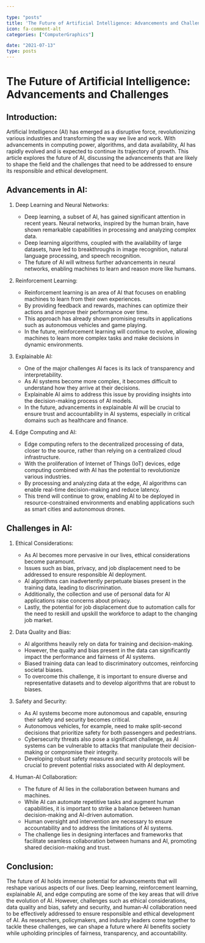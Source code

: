 ```yaml
---

type: "posts"
title: 'The Future of Artificial Intelligence: Advancements and Challenges'
icon: fa-comment-alt
categories: ["ComputerGraphics"]

date: "2021-07-13"
type: posts
---
```





# The Future of Artificial Intelligence: Advancements and Challenges

## Introduction:

Artificial Intelligence (AI) has emerged as a disruptive force, revolutionizing various industries and transforming the way we live and work. With advancements in computing power, algorithms, and data availability, AI has rapidly evolved and is expected to continue its trajectory of growth. This article explores the future of AI, discussing the advancements that are likely to shape the field and the challenges that need to be addressed to ensure its responsible and ethical development.

## Advancements in AI:

1. Deep Learning and Neural Networks:
   - Deep learning, a subset of AI, has gained significant attention in recent years. Neural networks, inspired by the human brain, have shown remarkable capabilities in processing and analyzing complex data.
   - Deep learning algorithms, coupled with the availability of large datasets, have led to breakthroughs in image recognition, natural language processing, and speech recognition.
   - The future of AI will witness further advancements in neural networks, enabling machines to learn and reason more like humans.

2. Reinforcement Learning:
   - Reinforcement learning is an area of AI that focuses on enabling machines to learn from their own experiences.
   - By providing feedback and rewards, machines can optimize their actions and improve their performance over time.
   - This approach has already shown promising results in applications such as autonomous vehicles and game playing.
   - In the future, reinforcement learning will continue to evolve, allowing machines to learn more complex tasks and make decisions in dynamic environments.

3. Explainable AI:
   - One of the major challenges AI faces is its lack of transparency and interpretability.
   - As AI systems become more complex, it becomes difficult to understand how they arrive at their decisions.
   - Explainable AI aims to address this issue by providing insights into the decision-making process of AI models.
   - In the future, advancements in explainable AI will be crucial to ensure trust and accountability in AI systems, especially in critical domains such as healthcare and finance.

4. Edge Computing and AI:
   - Edge computing refers to the decentralized processing of data, closer to the source, rather than relying on a centralized cloud infrastructure.
   - With the proliferation of Internet of Things (IoT) devices, edge computing combined with AI has the potential to revolutionize various industries.
   - By processing and analyzing data at the edge, AI algorithms can enable real-time decision-making and reduce latency.
   - This trend will continue to grow, enabling AI to be deployed in resource-constrained environments and enabling applications such as smart cities and autonomous drones.

## Challenges in AI:

1. Ethical Considerations:
   - As AI becomes more pervasive in our lives, ethical considerations become paramount.
   - Issues such as bias, privacy, and job displacement need to be addressed to ensure responsible AI deployment.
   - AI algorithms can inadvertently perpetuate biases present in the training data, leading to discrimination.
   - Additionally, the collection and use of personal data for AI applications raise concerns about privacy.
   - Lastly, the potential for job displacement due to automation calls for the need to reskill and upskill the workforce to adapt to the changing job market.

2. Data Quality and Bias:
   - AI algorithms heavily rely on data for training and decision-making.
   - However, the quality and bias present in the data can significantly impact the performance and fairness of AI systems.
   - Biased training data can lead to discriminatory outcomes, reinforcing societal biases.
   - To overcome this challenge, it is important to ensure diverse and representative datasets and to develop algorithms that are robust to biases.

3. Safety and Security:
   - As AI systems become more autonomous and capable, ensuring their safety and security becomes critical.
   - Autonomous vehicles, for example, need to make split-second decisions that prioritize safety for both passengers and pedestrians.
   - Cybersecurity threats also pose a significant challenge, as AI systems can be vulnerable to attacks that manipulate their decision-making or compromise their integrity.
   - Developing robust safety measures and security protocols will be crucial to prevent potential risks associated with AI deployment.

4. Human-AI Collaboration:
   - The future of AI lies in the collaboration between humans and machines.
   - While AI can automate repetitive tasks and augment human capabilities, it is important to strike a balance between human decision-making and AI-driven automation.
   - Human oversight and intervention are necessary to ensure accountability and to address the limitations of AI systems.
   - The challenge lies in designing interfaces and frameworks that facilitate seamless collaboration between humans and AI, promoting shared decision-making and trust.

## Conclusion:

The future of AI holds immense potential for advancements that will reshape various aspects of our lives. Deep learning, reinforcement learning, explainable AI, and edge computing are some of the key areas that will drive the evolution of AI. However, challenges such as ethical considerations, data quality and bias, safety and security, and human-AI collaboration need to be effectively addressed to ensure responsible and ethical development of AI. As researchers, policymakers, and industry leaders come together to tackle these challenges, we can shape a future where AI benefits society while upholding principles of fairness, transparency, and accountability.